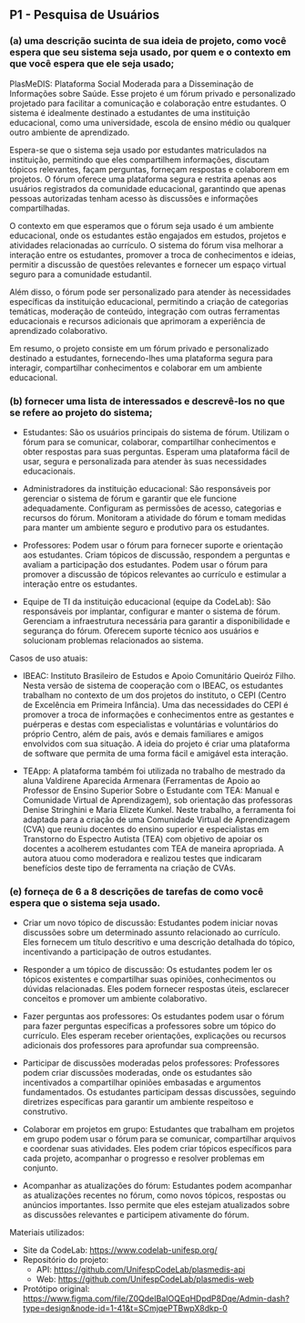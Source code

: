 ## P1 - Pesquisa de Usuários

### (a) uma descrição sucinta de sua ideia de projeto, como você espera que seu sistema seja usado, por quem e o contexto em que você espera que ele seja usado;

PlasMeDIS: Plataforma Social Moderada para a Disseminação de Informações sobre Saúde. Esse projeto é um fórum privado e personalizado projetado para facilitar a comunicação e colaboração entre estudantes. 
O sistema é idealmente destinado a estudantes de uma instituição educacional, como uma universidade, escola de ensino médio ou qualquer outro ambiente de aprendizado.

Espera-se que o sistema seja usado por estudantes matriculados na instituição, permitindo que eles compartilhem informações, discutam tópicos relevantes, façam perguntas, forneçam respostas e 
colaborem em projetos. O fórum oferece uma plataforma segura e restrita apenas aos usuários registrados da comunidade educacional, garantindo que apenas pessoas autorizadas tenham acesso às discussões 
e informações compartilhadas.

O contexto em que esperamos que o fórum seja usado é um ambiente educacional, onde os estudantes estão engajados em estudos, projetos e atividades relacionadas ao currículo. 
O sistema do fórum visa melhorar a interação entre os estudantes, promover a troca de conhecimentos e ideias, permitir a discussão de questões relevantes e fornecer um espaço virtual seguro para a 
comunidade estudantil.

Além disso, o fórum pode ser personalizado para atender às necessidades específicas da instituição educacional, permitindo a criação de categorias temáticas, moderação de conteúdo, integração com 
outras ferramentas educacionais e recursos adicionais que aprimoram a experiência de aprendizado colaborativo.

Em resumo, o projeto consiste em um fórum privado e personalizado destinado a estudantes, fornecendo-lhes uma plataforma segura para interagir, compartilhar conhecimentos e colaborar em um ambiente 
educacional.
 
### (b) fornecer uma lista de interessados e descrevê-los no que se refere ao projeto do sistema;

 - Estudantes:
São os usuários principais do sistema de fórum.
Utilizam o fórum para se comunicar, colaborar, compartilhar conhecimentos e obter respostas para suas perguntas.
Esperam uma plataforma fácil de usar, segura e personalizada para atender às suas necessidades educacionais.

- Administradores da instituição educacional:
São responsáveis por gerenciar o sistema de fórum e garantir que ele funcione adequadamente.
Configuram as permissões de acesso, categorias e recursos do fórum.
Monitoram a atividade do fórum e tomam medidas para manter um ambiente seguro e produtivo para os estudantes.

- Professores:
Podem usar o fórum para fornecer suporte e orientação aos estudantes.
Criam tópicos de discussão, respondem a perguntas e avaliam a participação dos estudantes.
Podem usar o fórum para promover a discussão de tópicos relevantes ao currículo e estimular a interação entre os estudantes.

- Equipe de TI da instituição educacional (equipe da CodeLab):
São responsáveis por implantar, configurar e manter o sistema de fórum.
Gerenciam a infraestrutura necessária para garantir a disponibilidade e segurança do fórum.
Oferecem suporte técnico aos usuários e solucionam problemas relacionados ao sistema.

Casos de uso atuais:

- IBEAC: Instituto Brasileiro de Estudos e Apoio Comunitário Queiróz Filho. Nesta versão de sistema de cooperação com o IBEAC, os estudantes trabalham no contexto de um dos projetos do instituto, o CEPI (Centro de Excelência em Primeira Infância). Uma das necessidades do CEPI é promover a troca de informações e conhecimentos entre as gestantes e puérperas e destas com especialistas e voluntárias e voluntários do próprio Centro, além de pais, avós e demais familiares e amigos envolvidos com sua situação. A ideia do projeto é criar uma plataforma de software que permita de uma forma fácil e amigável esta interação.

- TEApp: A plataforma também foi utilizada no trabalho de mestrado da aluna Valdirene Aparecida Armenara (Ferramentas de Apoio ao Professor de Ensino Superior Sobre o Estudante com TEA: Manual e Comunidade Virtual de Aprendizagem), sob orientação das professoras Denise Stringhini e Maria Elizete Kunkel. Neste trabalho, a ferramenta foi adaptada para a criação de uma Comunidade Virtual de Aprendizagem (CVA) que reuniu docentes do ensino superior e especialistas em Transtorno do Espectro Autista (TEA) com objetivo de apoiar os docentes a acolherem estudantes com TEA de maneira apropriada. A autora atuou como moderadora e realizou testes que indicaram benefícios deste tipo de ferramenta na criação de CVAs.

### (e) forneça de 6 a 8 descrições de tarefas de como você espera que o sistema seja usado.

- Criar um novo tópico de discussão:
Estudantes podem iniciar novas discussões sobre um determinado assunto relacionado ao currículo.
Eles fornecem um título descritivo e uma descrição detalhada do tópico, incentivando a participação de outros estudantes.

- Responder a um tópico de discussão:
Os estudantes podem ler os tópicos existentes e compartilhar suas opiniões, conhecimentos ou dúvidas relacionadas.
Eles podem fornecer respostas úteis, esclarecer conceitos e promover um ambiente colaborativo.

- Fazer perguntas aos professores:
Os estudantes podem usar o fórum para fazer perguntas específicas a professores sobre um tópico do currículo.
Eles esperam receber orientações, explicações ou recursos adicionais dos professores para aprofundar sua compreensão.

- Participar de discussões moderadas pelos professores:
Professores podem criar discussões moderadas, onde os estudantes são incentivados a compartilhar opiniões embasadas e argumentos fundamentados.
Os estudantes participam dessas discussões, seguindo diretrizes específicas para garantir um ambiente respeitoso e construtivo.

- Colaborar em projetos em grupo:
Estudantes que trabalham em projetos em grupo podem usar o fórum para se comunicar, compartilhar arquivos e coordenar suas atividades.
Eles podem criar tópicos específicos para cada projeto, acompanhar o progresso e resolver problemas em conjunto.

- Acompanhar as atualizações do fórum:
Estudantes podem acompanhar as atualizações recentes no fórum, como novos tópicos, respostas ou anúncios importantes.
Isso permite que eles estejam atualizados sobre as discussões relevantes e participem ativamente do fórum.

Materiais utilizados:

- Site da CodeLab: https://www.codelab-unifesp.org/
- Repositório do projeto:
  - API: https://github.com/UnifespCodeLab/plasmedis-api
  - Web: https://github.com/UnifespCodeLab/plasmedis-web
- Protótipo original: https://www.figma.com/file/Z0QdeIBaIOQEqHDpdP8Dqe/Admin-dash?type=design&node-id=1-41&t=SCmjqePTBwpX8dkp-0
